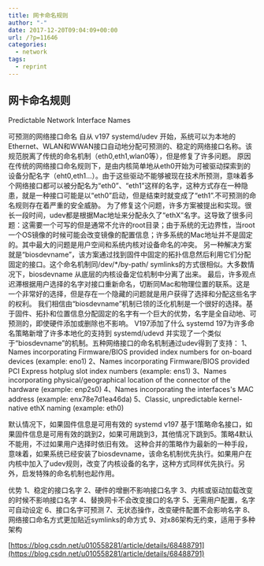```yaml
---
title: 网卡命名规则
author: "-"
date: 2017-12-20T09:04:09+00:00
url: /?p=11646
categories:
  - network
tags:
  - reprint
---
```

## 网卡命名规则

Predictable Network Interface Names

可预测的网络接口命名
自从 v197 systemd/udev 开始，系统可以为本地的Ethernet、WLAN和WWAN接口自动地分配可预测的、稳定的网络接口名称。该规范脱离了传统的命名机制（eth0,eth1,wlan0等），但是修复了许多问题。
原因
在传统的网络接口命名规则下，是由内核简单地从eth0开始为可被驱动探索到的设备分配名字（eht0,eth1…）。由于这些驱动不能够被现在技术所预测，意味着多个网络接口都可以被分配名为“eth0”、“eth1”这样的名字，这种方式存在一种隐患，就是一种接口可能是以“eth0”启动，但是结束时就变成了“eth1”.不可预测的命名规则存在着严重的安全威胁。
为了修复这个问题，许多方案被提出和实现。很长一段时间，udev都是根据Mac地址来分配永久了“ethX”名字。这导致了很多问题：这需要一个可写的但是通常不允许的root目录；由于系统的无边界性，当root一个OS镜像的时候可能会改变镜像的配置信息；许多系统的Mac地址并不是固定的。其中最大的问题是用户空间和系统内核对设备命名的冲突。
另一种解决方案就是“biosdevname”，该方案通过找到固件中固定的拓扑信息然后利用它们分配固定的接口。这个命名机制同/dev/*/by-path/ symlinks的方式很相似。大多数情况下，biosdevname 从底层的内核设备定位机制中分离了出来。
最后，许多观点迟滞根据用户选择的名字对接口重新命名，切断同Mac和物理位置的联系。这是一个非常好的选择，但是存在一个隐藏的问题就是用户获得了选择和分配这些名字的权利。
我们相信由“biosdevname”机制已领的泛化机制是一个很好的选择。基于固件、拓扑和位置信息分配固定的名字有一个巨大的优势，名字是全自动地、可预测的，即使硬件添加或删除也不影响。
V197添加了什么
systemd 197为许多命名策略新增了许多本地化的支持到 systemd/udevd 并实现了一个类似于“biosdevname”的机制。五种网络接口的命名机制通过udev得到了支持：
1、Names incorporating Firmware/BIOS provided index numbers for on-board devices (example: eno1)
2、Names incorporating Firmware/BIOS provided PCI Express hotplug slot index numbers (example: ens1)
3、Names incorporating physical/geographical location of the connector of the hardware (example: enp2s0)
4、Names incorporating the interfaces's MAC address (example: enx78e7d1ea46da)
5、Classic, unpredictable kernel-native ethX naming (example: eth0)

默认情况下，如果固件信息是可用有效的 systemd v197 基于1策略命名接口，如果固件信息是可用有效的跳到2，如果可用跳到3，其他情况下跳到5。策略4默认不能用，不过如果用户选择时依旧有效。
这种合并的策略作为最新的一种手段，意味着，如果系统已经安装了biosdevname，该命名机制优先执行。如果用户在内核中加入了udev规则，改变了内核设备的名字，这种方式同样优先执行。另外，启发特殊的命名机制也起作用。

优势
1、稳定的接口名字
2、硬件的增删不影响接口名字
3、内核或驱动加载改变的时候不影响接口名字
4、替换网卡不会改变接口的名字
5、无需用户配置，名字可自动设定
6、接口名字可预测
7、无状态操作，改变硬件配置不会影响名字
8、网络接口命名方式更加贴近symlinks的命方式
9、对x86架构无约束，适用于多种架构

[https://blog.csdn.net/u010558281/article/details/68488791](https://blog.csdn.net/u010558281/article/details/68488791)

